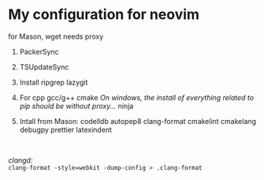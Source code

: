 # My configuration for neovim

for Mason, wget needs proxy

1. PackerSync
2. TSUpdateSync
3. Install
   ripgrep
   lazygit

4. For cpp
   gcc/g++
   cmake *On windows, the install of everything related to pip should be without proxy...*
   ninja
5. Intall from Mason:
   codelldb
   autopep8
   clang-format
   cmakelint
   cmakelang
   debugpy
   prettier
   latexindent

<br/>

_clangd:_ <br/>
`clang-format -style=webkit -dump-config > .clang-format`
